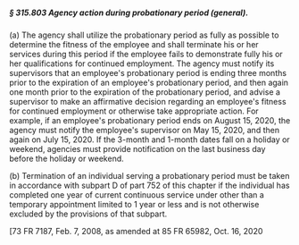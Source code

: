 ##### § 315.803 Agency action during probationary period (general). #####

(a) The agency shall utilize the probationary period as fully as possible to determine the fitness of the employee and shall terminate his or her services during this period if the employee fails to demonstrate fully his or her qualifications for continued employment. The agency must notify its supervisors that an employee's probationary period is ending three months prior to the expiration of an employee's probationary period, and then again one month prior to the expiration of the probationary period, and advise a supervisor to make an affirmative decision regarding an employee's fitness for continued employment or otherwise take appropriate action. For example, if an employee's probationary period ends on August 15, 2020, the agency must notify the employee's supervisor on May 15, 2020, and then again on July 15, 2020. If the 3-month and 1-month dates fall on a holiday or weekend, agencies must provide notification on the last business day before the holiday or weekend.

(b) Termination of an individual serving a probationary period must be taken in accordance with subpart D of part 752 of this chapter if the individual has completed one year of current continuous service under other than a temporary appointment limited to 1 year or less and is not otherwise excluded by the provisions of that subpart.

[73 FR 7187, Feb. 7, 2008, as amended at 85 FR 65982, Oct. 16, 2020